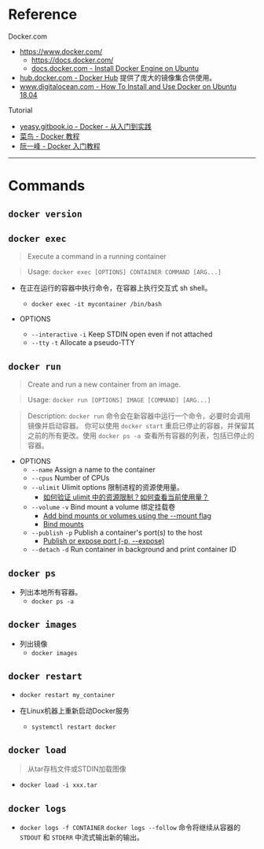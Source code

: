 
# Reference

Docker.com
- https://www.docker.com/
	- https://docs.docker.com/
	- [docs.docker.com - Install Docker Engine on Ubuntu](https://docs.docker.com/engine/install/ubuntu/) 
- [hub.docker.com - Docker Hub](https://hub.docker.com/) 提供了庞大的镜像集合供使用。
- [www.digitalocean.com - How To Install and Use Docker on Ubuntu 18.04](https://www.digitalocean.com/community/tutorials/how-to-install-and-use-docker-on-ubuntu-18-04) 

Tutorial
- [yeasy.gitbook.io - Docker - 从入门到实践](https://yeasy.gitbook.io/docker_practice/)
- [菜鸟 - Docker 教程](https://www.runoob.com/docker/docker-tutorial.html)
- [阮一峰 - Docker 入门教程](https://www.ruanyifeng.com/blog/2018/02/docker-tutorial.html)


---

# Commands

## `docker version`


## `docker exec`
> Execute a command in a running container

> Usage: `docker exec [OPTIONS] CONTAINER COMMAND [ARG...]`


- 在正在运行的容器中执行命令，在容器上执行交互式 sh shell。
	- `docker exec -it mycontainer /bin/bash`

- OPTIONS
	- `--interactive` `-i` Keep STDIN open even if not attached
	- `--tty` `-t` Allocate a pseudo-TTY



## `docker run`
> Create and run a new container from an image.

> Usage: `docker run [OPTIONS] IMAGE [COMMAND] [ARG...]`

> Description:
> `docker run` 命令会在新容器中运行一个命令，必要时会调用镜像并启动容器。
> 你可以使用 `docker start` 重启已停止的容器，并保留其之前的所有更改。使用 `docker ps -a `查看所有容器的列表，包括已停止的容器。

- OPTIONS
	- `--name` Assign a name to the container
	- `--cpus` Number of CPUs
	- `--ulimit` Ulimit options 限制进程的资源使用量。
		- [如何验证 ulimit 中的资源限制？如何查看当前使用量？](https://feichashao.com/ulimit_demo/) 
	- `--volume` `-v` Bind mount a volume 绑定挂载卷
		- [Add bind mounts or volumes using the --mount flag](https://docs.docker.com/engine/reference/commandline/run/#mount) 
		- [Bind mounts](https://docs.docker.com/storage/bind-mounts/) 
	- `--publish` `-p` Publish a container's port(s) to the host
		- [Publish or expose port (-p, --expose)](https://docs.docker.com/engine/reference/commandline/run/#publish) 
	- `--detach` `-d` Run container in background and print container ID



## `docker ps`

- 列出本地所有容器。
	- `docker ps -a`

## `docker images`

- 列出镜像
	- `docker images`



## `docker restart`

- `docker restart my_container`

- 在Linux机器上重新启动Docker服务
	- `systemctl restart docker`

## `docker load`
> 从tar存档文件或STDIN加载图像

- `docker load -i xxx.tar`



## `docker logs`

- `docker logs -f CONTAINER`
	`docker logs --follow` 命令将继续从容器的 `STDOUT` 和 `STDERR` 中流式输出新的输出。

